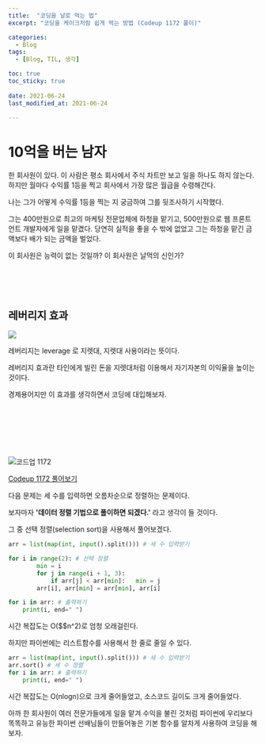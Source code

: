 ```yaml
---
title:  "코딩을 날로 먹는 법"
excerpt: "코딩을 케이크처럼 쉽게 먹는 방법 (Codeup 1172 풀이)"

categories:
  - Blog
tags:
  - [Blog, TIL, 생각]

toc: true
toc_sticky: true
 
date: 2021-06-24
last_modified_at: 2021-06-24

---
```


# 10억을 버는 남자

한 회사원이 있다. 이 사람은 평소 회사에서 주식 차트만 보고 일을 하나도 하지 않는다. 하지만 월마다 수익률 1등을 찍고 회사에서 가장 많은 월급을 수령해간다. 

나는 그가 어떻게 수익률 1등을 찍는 지 궁금하여 그를 뒷조사하기 시작했다. 



그는 400만원으로 최고의 마케팅 전문업체에 하청을 맡기고, 500만원으로 웹 프론트언트 개발자에게 일을 맡겼다.  당연히 실적을 좋을 수 밖에 없었고 그는 하청을 맡긴 금액보다 배가 되는 금액을 벌었다.

이 회사원은 능력이 없는 것일까? 이 회사원은 날먹의 신인가?

<br/><br/><br/>

## 레버리지 효과

<img src="https://image.shutterstock.com/image-vector/lever-arm-spannertorque-dependence-on-600w-1972655198.jpg">

레버리지는 leverage 로 지렛대, 지렛대 사용이라는 뜻이다.

레버리지 효과란 타인에게 빌린 돈을 지렛대처럼 이용해서 자기자본의 이익율을 높이는 것이다.

경제용어지만 이 효과를 생각하면서 코딩에 대입해보자.
<br/><br/><br/>

<br/><br/><br/><br/>
![코드업 1172](https://user-images.githubusercontent.com/76248669/123121907-82c84f00-d480-11eb-86c6-5954b30dc6b9.png)

[Codeup 1172 풀어보기](https://codeup.kr/problem.php?id=1172)

다음 문제는 세 수를 입력하면 오름차순으로 정렬하는 문제이다.

보자마자 **'데이터 정렬 기법으로 풀이하면 되겠다.'** 라고 생각이 들 것이다.

그 중 선택 정렬(selection sort)을 사용해서 풀어보겠다. 

```python
arr = list(map(int, input().split())) # 세 수 입력받기

for i in range(2): # 선택 정렬
        min = i
        for j in range(i + 1, 3):
            if arr[j] < arr[min]:   min = j
        arr[i], arr[min] = arr[min], arr[i]

for i in arr: # 출력하기
    print(i, end=" ")
```

시간 복잡도는 O($$n^2)로 엄청 오래걸린다. 

하지만 파이썬에는 리스트함수를 사용해서 한 줄로 줄일 수 있다.

```python
arr = list(map(int, input().split())) # 세 수 입력받기
arr.sort() # 세 수 정렬
for i in arr: # 출력하기
    print(i, end=" ")
```

시간 복잡도는 O(nlogn)으로 크게 줄어들었고, 소스코드 길이도 크게 줄어들었다.

아까 한 회사원이 여러 전문가들에게 일을 맡겨 수익을 불린 것처럼 파이썬에 우리보다 똑똑하고 유능한 파이썬 선배님들이 만들어놓은 기본 함수를 알차게 사용하여 코딩을 해보자.



